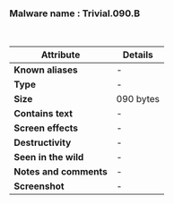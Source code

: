 <h3>Malware name	: Trivial.090.B </h3><br>

| **Attribute**          | **Details** |
|------------------------|------------|
| **Known aliases**      | - |
| **Type**              | - |
| **Size** | 090 bytes |
| **Contains text**     | - |
| **Screen effects**    | - |
| **Destructivity**     | - |
| **Seen in the wild**  | - |
| **Notes and comments** | - |
| **Screenshot** | - |








